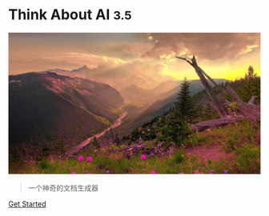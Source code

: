 <!-- _coverpage.md -->
# Think About AI <small>3.5</small>

![ ](/docs/5.png)

>一个神奇的文档生成器

<!-- [GitHub](https://github.com/docsify/docsify) -->
[Get Started](README)

<!-- ![](logo.png) -->


<!-- background color -->
